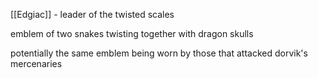 [[Edgiac]] - leader of the twisted scales

emblem of two snakes twisting together with dragon skulls


potentially the same emblem being worn by those that attacked dorvik's mercenaries 